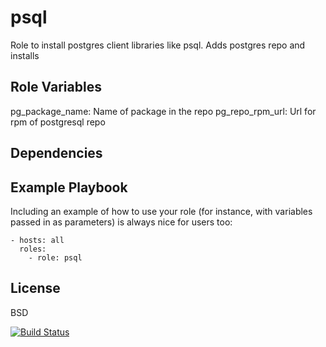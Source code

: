 psql
=========

Role to install postgres client libraries like psql. Adds postgres repo and installs


Role Variables
--------------

pg_package_name: Name of package in the repo
pg_repo_rpm_url: Url for rpm of postgresql repo

Dependencies
------------


Example Playbook
----------------

Including an example of how to use your role (for instance, with variables passed in as parameters) is always nice for users too:
      
    - hosts: all 
      roles:
        - role: psql

License
-------

BSD

[![Build Status](https://travis-ci.org/tobybro/ansible-psql.svg?branch=master)](https://travis-ci.org/tobybro/ansible-psql)
